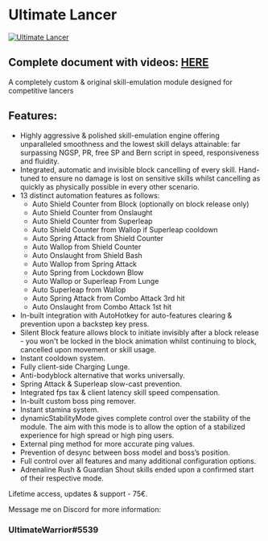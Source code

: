 # Ultimate Lancer



[![Ultimate Lancer](https://i.imgur.com/BHog1uR.png)](https://www.youtube.com/watch?v=zyB3HGuU6MU)


## Complete document with videos: [HERE](https://docs.google.com/document/d/1c9Yp90FuiUpe3_kU324tXhwLZah7lfUshChifz17XMA/)


A completely custom & original skill-emulation module designed for competitive lancers

## Features:
* Highly aggressive & polished skill-emulation engine offering unparalleled smoothness and the lowest skill delays attainable: far surpassing NGSP, PR, free SP and Bern script in speed, responsiveness and fluidity.
* Integrated, automatic and invisible block cancelling of every skill. Hand-tuned to ensure no damage is lost on sensitive skills whilst cancelling as quickly as physically possible in every other scenario.
* 13 distinct automation features as follows:
  * Auto Shield Counter from Block (optionally on block release only)
  * Auto Shield Counter from Onslaught
  * Auto Shield Counter from Superleap
  * Auto Shield Counter from Wallop if Superleap cooldown
  * Auto Spring Attack from Shield Counter
  * Auto Wallop from Shield Counter
  * Auto Onslaught from Shield Bash
  * Auto Wallop from Spring Attack
  * Auto Spring from Lockdown Blow
  * Auto Wallop or Superleap From Lunge
  * Auto Superleap from Wallop
  * Auto Spring Attack from Combo Attack 3rd hit
  * Auto Onslaught from Combo Attack 1st hit
* In-built integration with AutoHotkey for auto-features clearing & prevention upon a backstep key press.
* Silent Block feature allows block to initiate invisibly after a block release - you won't be locked in the block animation whilst continuing to block, cancelled upon movement or skill usage.
* Instant cooldown system.
* Fully client-side Charging Lunge.
* Anti-bodyblock alternative that works universally.
* Spring Attack & Superleap slow-cast prevention.
* Integrated fps tax & client latency skill speed compensation.
* In-built custom boss ping remover.
* Instant stamina system.
* dynamicStabilityMode gives complete control over the stability of the module. The aim with this mode is to allow the option of a stabilized experience for high spread or high ping users.
* External ping method for more accurate ping values.
* Prevention of desync between boss model and boss’s position.
* Full control over all features and many additional configuration options.
* Adrenaline Rush & Guardian Shout skills ended upon a confirmed start of their respective mode.

Lifetime access, updates & support - 75€.

Message me on Discord for more information:

### UltimateWarrior#5539
